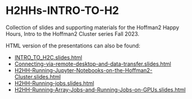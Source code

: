# H2HHs-INTRO-TO-H2

Collection of slides and supporting materials for the Hoffman2 Happy Hours, Intro to the Hoffman2 Cluster series Fall 2023.

HTML version of the presentations can also be found:

- [INTRO_TO_H2C.slides.html](https://public.hoffman2.idre.ucla.edu/systems/5EHNT/INTRO_TO_H2C.slides.htm)
- [Connecting-via-remote-desktop-and-data-transfer.slides.html](https://public.hoffman2.idre.ucla.edu/systems/5EHNT/Connecting-via-remote-desktop-and-data-transfer.slides.html)
- [H2HH-Running-Jupyter-Notebooks-on-the-Hoffman2-Cluster.slides.html](https://public.hoffman2.idre.ucla.edu/systems/5EHNT/H2HH-Running-Jupyter-Notebooks-on-the-Hoffman2-Cluster.slides.html)
- [H2HH-Running-jobs.slides.html](https://public.hoffman2.idre.ucla.edu/systems/5EHNT/H2HH-Running-jobs.slides.html)
- [H2HH-Running-Array-Jobs-and-Running-Jobs-on-GPUs.slides.html](https://public.hoffman2.idre.ucla.edu/systems/5EHNT/H2HH-Running-Array-Jobs-and-Running-Jobs-on-GPUs.slides.html)
